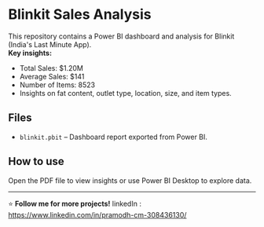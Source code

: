 # Blinkit Sales Analysis

This repository contains a Power BI dashboard and analysis for Blinkit (India's Last Minute App).  
**Key insights:**
- Total Sales: $1.20M
- Average Sales: $141
- Number of Items: 8523
- Insights on fat content, outlet type, location, size, and item types.

## Files
- `blinkit.pbit` – Dashboard report exported from Power BI.

## How to use
Open the PDF file to view insights or use Power BI Desktop to explore data.

---

⭐ **Follow me for more projects!**
linkedIn : https://www.linkedin.com/in/pramodh-cm-308436130/
